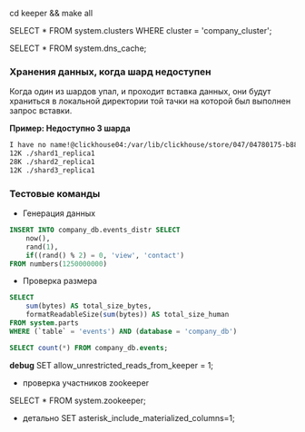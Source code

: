 cd keeper && make all

SELECT * FROM system.clusters WHERE cluster = 'company_cluster';

SELECT * FROM system.dns_cache;

### Хранения данных, когда шард недоступен
Когда один из шардов упал, и проходит вставка данных, они будут храниться в локальной директории той тачки на которой был выполнен запрос вставки.

**Пример: Недоступно 3 шарда**
```sh
I have no name!@clickhouse04:/var/lib/clickhouse/store/047/04780175-b88c-4756-82f4-b487c0165469$ du -sh ./* --summarize
12K	./shard1_replica1
28K	./shard2_replica1
12K	./shard3_replica1
```
### Тестовые команды

- Генерация данных

```sql
INSERT INTO company_db.events_distr SELECT
    now(),
    rand(1),
    if((rand() % 2) = 0, 'view', 'contact')
FROM numbers(1250000000)
```
- Проверка размера
```sql
SELECT
    sum(bytes) AS total_size_bytes,
    formatReadableSize(sum(bytes)) AS total_size_human
FROM system.parts
WHERE (`table` = 'events') AND (database = 'company_db')
```

```sql
SELECT count(*) FROM company_db.events;
```
**debug**
SET allow_unrestricted_reads_from_keeper = 1;

- проверка участников zookeeper

SELECT * FROM system.zookeeper;

- детально
SET asterisk_include_materialized_columns=1;
